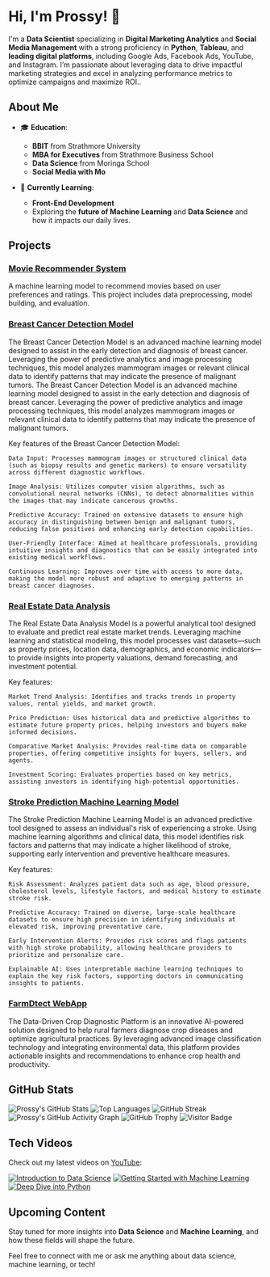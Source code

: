 # Hi, I'm Prossy! 👋

I'm a **Data Scientist** specializing in **Digital Marketing Analytics** and **Social Media Management** with a strong proficiency in **Python**, **Tableau**, and **leading digital platforms**, including Google Ads, Facebook Ads, YouTube, and Instagram. I’m passionate about leveraging data to drive impactful marketing strategies and excel in analyzing performance metrics to optimize campaigns and maximize ROI..

## About Me

- 🎓 **Education**:  
  - **BBIT** from Strathmore University  
  - **MBA for Executives** from Strathmore Business School  
  - **Data Science** from Moringa School
  - **Social Media with Mo**

- 🌱 **Currently Learning**:  
  - **Front-End Development**  
  - Exploring the **future of Machine Learning** and **Data Science** and how it impacts our daily lives.



## Projects

### [Movie Recommender System](https://github.com/prossykamau/DS-FT-PHASE1-MICROSOFT-MOVIE)
A machine learning model to recommend movies based on user preferences and ratings. This project includes data preprocessing, model building, and evaluation.

### [Breast Cancer Detection Model](https://github.com/prossykamau/Breast-Cancer-Detection-Model)
The Breast Cancer Detection Model is an advanced machine learning model designed to assist in the early detection and diagnosis of breast cancer. Leveraging the power of predictive analytics and image processing techniques, this model analyzes mammogram images or relevant clinical data to identify patterns that may indicate the presence of malignant tumors.
The Breast Cancer Detection Model is an advanced machine learning model designed to assist in the early detection and diagnosis of breast cancer. Leveraging the power of predictive analytics and image processing techniques, this model analyzes mammogram images or relevant clinical data to identify patterns that may indicate the presence of malignant tumors.

Key features of the Breast Cancer Detection Model:

    Data Input: Processes mammogram images or structured clinical data (such as biopsy results and genetic markers) to ensure versatility across different diagnostic workflows.

    Image Analysis: Utilizes computer vision algorithms, such as convolutional neural networks (CNNs), to detect abnormalities within the images that may indicate cancerous growths.

    Predictive Accuracy: Trained on extensive datasets to ensure high accuracy in distinguishing between benign and malignant tumors, reducing false positives and enhancing early detection capabilities.

    User-Friendly Interface: Aimed at healthcare professionals, providing intuitive insights and diagnostics that can be easily integrated into existing medical workflows.

    Continuous Learning: Improves over time with access to more data, making the model more robust and adaptive to emerging patterns in breast cancer diagnoses.

### [Real Estate Data Analysis](https://github.com/prossykamau/Real-Estate-Data-Analysis-Project)
The Real Estate Data Analysis Model is a powerful analytical tool designed to evaluate and predict real estate market trends. Leveraging machine learning and statistical modeling, this model processes vast datasets—such as property prices, location data, demographics, and economic indicators—to provide insights into property valuations, demand forecasting, and investment potential.

Key features:

    Market Trend Analysis: Identifies and tracks trends in property values, rental yields, and market growth.

    Price Prediction: Uses historical data and predictive algorithms to estimate future property prices, helping investors and buyers make informed decisions.

    Comparative Market Analysis: Provides real-time data on comparable properties, offering competitive insights for buyers, sellers, and agents.

    Investment Scoring: Evaluates properties based on key metrics, assisting investors in identifying high-potential opportunities.

### [Stroke Prediction Machine Learning Model](https://github.com/prossykamau/Stroke_Prediction_ML_Model)
The Stroke Prediction Machine Learning Model is an advanced predictive tool designed to assess an individual's risk of experiencing a stroke. Using machine learning algorithms and clinical data, this model identifies risk factors and patterns that may indicate a higher likelihood of stroke, supporting early intervention and preventive healthcare measures.

Key features:

    Risk Assessment: Analyzes patient data such as age, blood pressure, cholesterol levels, lifestyle factors, and medical history to estimate stroke risk.

    Predictive Accuracy: Trained on diverse, large-scale healthcare datasets to ensure high precision in identifying individuals at elevated risk, improving preventative care.

    Early Intervention Alerts: Provides risk scores and flags patients with high stroke probability, allowing healthcare providers to prioritize and personalize care.

    Explainable AI: Uses interpretable machine learning techniques to explain the key risk factors, supporting doctors in communicating insights to patients.
### [FarmDtect WebApp](https://github.com/Abuz254/Farm_Dtect)
The Data-Driven Crop Diagnostic Platform is an innovative AI-powered solution designed to help rural farmers diagnose crop diseases and optimize agricultural practices. By leveraging advanced image classification technology and integrating environmental data, this platform provides actionable insights and recommendations to enhance crop health and productivity.

###

## GitHub Stats

![Prossy's GitHub Stats](https://github-readme-stats.vercel.app/api?username=prossykamau&show_icons=true&theme=radical)
![Top Languages](https://github-readme-stats.vercel.app/api/top-langs/?username=prossykamau&layout=compact&theme=radical)
![GitHub Streak](https://github-readme-streak-stats.herokuapp.com/?user=prossykamau&theme=radical)
![Prossy's GitHub Activity Graph](https://github-readme-activity-graph.cyclic.app/graph?username=prossykamau&theme=radical)
![GitHub Trophy](https://github-profile-trophy.vercel.app/?username=prossykamau&theme=radical)
![Visitor Badge](https://visitor-badge.glitch.me/badge?page_id=prossykamau.prossykamau)

## Tech Videos

Check out my latest videos on [YouTube](https://www.youtube.com/channel/your-channel-id):

[![Introduction to Data Science](https://img.youtube.com/vi/example1/0.jpg)](https://www.youtube.com/watch?v=example1)
[![Getting Started with Machine Learning](https://img.youtube.com/vi/example2/0.jpg)](https://www.youtube.com/watch?v=example2)
[![Deep Dive into Python](https://img.youtube.com/vi/example3/0.jpg)](https://www.youtube.com/watch?v=example3)

## Upcoming Content

Stay tuned for more insights into **Data Science** and **Machine Learning**, and how these fields will shape the future.

Feel free to connect with me or ask me anything about data science, machine learning, or tech!


